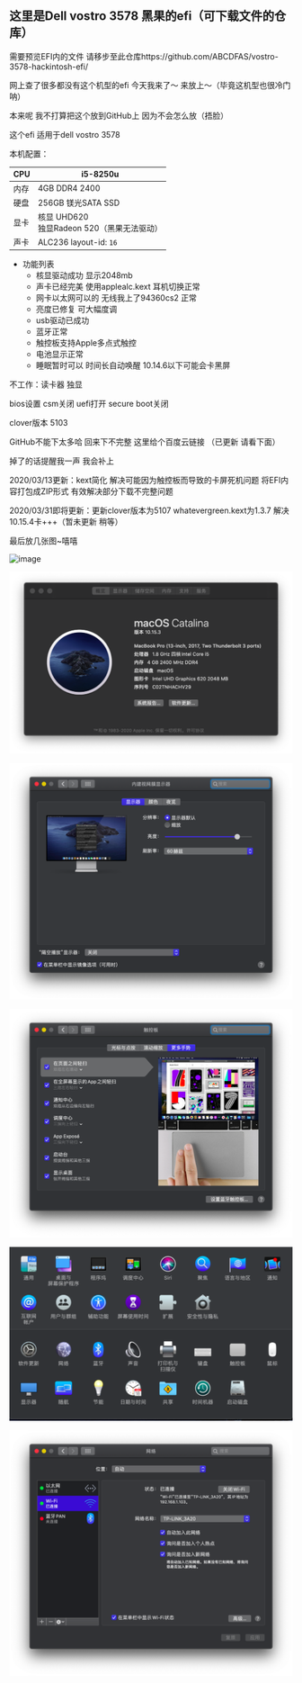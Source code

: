 ## 这里是Dell vostro 3578 黑果的efi（可下载文件的仓库）

需要预览EFI内的文件 请移步至此仓库https://github.com/ABCDFAS/vostro-3578-hackintosh-efi/

网上查了很多都没有这个机型的efi 今天我来了～ 来放上～（毕竟这机型也很冷门呐）

本来呢 我不打算把这个放到GitHub上 因为不会怎么放（捂脸）

这个efi 适用于dell vostro 3578 

本机配置：

| CPU  | i5-8250u                                        |
| ---- | ----------------------------------------------- |
| 内存 | 4GB DDR4 2400                                   |
| 硬盘 | 256GB 镁光SATA SSD                              |
| 显卡 | 核显 UHD620<br />独显Radeon 520（黑果无法驱动） |
| 声卡 | ALC236 layout-id: `16`                          |

- 功能列表
  - 核显驱动成功 显示2048mb
  - 声卡已经完美 使用applealc.kext 耳机切换正常
  - 网卡以太网可以的 无线我上了94360cs2 正常
  - 亮度已修复 可大幅度调
  - usb驱动已成功
  - 蓝牙正常
  - 触控板支持Apple多点式触控
  - 电池显示正常
  - 睡眠暂时可以 时间长自动唤醒 10.14.6以下可能会卡黑屏

不工作：读卡器 独显

bios设置 csm关闭 uefi打开 secure boot关闭

clover版本 5103

GitHub不能下太多哈 回来下不完整 这里给个百度云链接 （已更新 请看下面）

掉了的话提醒我一声 我会补上

2020/03/13更新：kext简化 解决可能因为触控板而导致的卡屏死机问题 将EFI内容打包成ZIP形式 有效解决部分下载不完整问题

2020/03/31即将更新：更新clover版本为5107 whatevergreen.kext为1.3.7 解决10.15.4卡+++（暂未更新 稍等）

最后放几张图~嘻嘻

![image](https://github.com/ABCDFAS/-picture/blob/master/截屏2020-03-14上午12.39.34.png)

![image](https://github.com/ABCDFAS/-picture/blob/master/截屏2020-03-14上午12.40.14.png)

![image](https://github.com/ABCDFAS/-picture/blob/master/截屏2020-03-14上午12.40.37.png)

![image](https://github.com/ABCDFAS/-picture/blob/master/截屏2020-03-14上午12.40.46.png)

![image](https://github.com/ABCDFAS/-picture/blob/master/截屏2020-03-14上午12.41.22.png)

![image](https://github.com/ABCDFAS/-picture/blob/master/截屏2020-03-14上午12.41.37.png)
